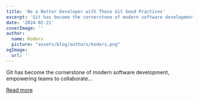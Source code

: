 ```yaml
---
title: 'Be a Better Developer with These Git Good Practices'
excerpt: 'Git has become the cornerstone of modern software development, empowering teams to collaborate...'
date: '2024-02-21'
coverImage: ''
author:
  name: Koders
  picture: "assets/blog/authors/koders.png"
ogImage:
  url: ''
---
```


Git has become the cornerstone of modern software development, empowering teams to collaborate...

[Read more](https://dev.to/speaklouder/be-a-better-developer-with-these-git-good-practices-13j9)
